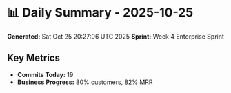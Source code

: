 # 📊 Daily Summary - 2025-10-25
**Generated:** Sat Oct 25 20:27:06 UTC 2025
**Sprint:** Week 4 Enterprise Sprint

## Key Metrics
- **Commits Today:** 19
- **Business Progress:** 80% customers, 82% MRR
